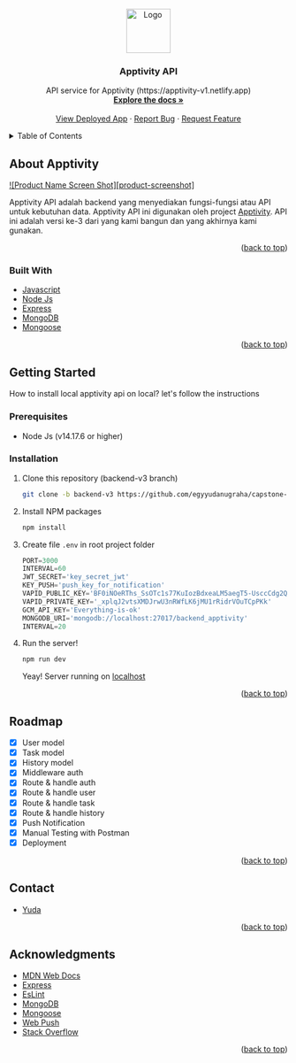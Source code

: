 <div id="top"></div>

<!-- PROJECT LOGO -->
<br />
<div align="center">
  <a href="https://github.com/egyyudanugraha/capstone-project">
    <img src="https://apptivity-v1.netlify.app/favicon.png" alt="Logo" width="80" height="80">
  </a>

<h3 align="center">Apptivity API</h3>

  <p align="center">
    API service for Apptivity (https://apptivity-v1.netlify.app)
    <br />
    <a href="#top"><strong>Explore the docs »</strong></a>
    <br />
    <br />
    <a href="https://apptivity-api-v3.herokuapp.com/">View Deployed App</a>
    ·
    <a href="https://github.com/egyyudanugraha/capstone-project/issues">Report Bug</a>
    ·
    <a href="https://github.com/egyyudanugraha/capstone-project/issues">Request Feature</a>
  </p>
</div>



<!-- TABLE OF CONTENTS -->
<details>
  <summary>Table of Contents</summary>
  <ol>
    <li>
      <a href="#about-the-project">About The Project</a>
      <ul>
        <li><a href="#built-with">Built With</a></li>
      </ul>
    </li>
    <li>
      <a href="#getting-started">Getting Started</a>
      <ul>
        <li><a href="#prerequisites">Prerequisites</a></li>
        <li><a href="#installation">Installation</a></li>
      </ul>
    </li>
    <li><a href="#roadmap">Roadmap</a></li>
    <li><a href="#contact">Contact</a></li>
    <li><a href="#acknowledgments">Acknowledgments</a></li>
  </ol>
</details>



<!-- ABOUT THE PROJECT -->
## About Apptivity

[![Product Name Screen Shot][product-screenshot]](https://example.com)

Apptivity API adalah backend yang menyediakan fungsi-fungsi atau API untuk kebutuhan data. Apptivity API ini digunakan oleh project [Apptivity](http://apptivity-v1.netlify.app/). API ini adalah versi ke-3 dari yang kami bangun dan yang akhirnya kami gunakan.

<p align="right">(<a href="#top">back to top</a>)</p>



### Built With

* [Javascript](https://www.javascript.com/)
* [Node Js](https://nodejs.org/)
* [Express](https://expressjs.com/)
* [MongoDB](https://www.mongodb.com/)
* [Mongoose](https://mongoosejs.com/)

<p align="right">(<a href="#top">back to top</a>)</p>


<!-- GETTING STARTED -->
## Getting Started

How to install local apptivity api on local? let's follow the instructions

### Prerequisites
* Node Js (v14.17.6 or higher)

### Installation

1. Clone this repository (backend-v3 branch)
   ```sh
   git clone -b backend-v3 https://github.com/egyyudanugraha/capstone-project.git
   ```
2. Install NPM packages
   ```sh
   npm install
   ```
3. Create file `.env` in root project folder
   ```js
   PORT=3000
   INTERVAL=60
   JWT_SECRET='key_secret_jwt'
   KEY_PUSH='push_key_for_notification'
   VAPID_PUBLIC_KEY='BF0iNOeRThs_SsOTc1s77KuIozBdxeaLM5aegT5-UsccCdg2QN9bZQ_a4SZtZ_Y09-ytma00m4AeHqYvk5MZuJA'
   VAPID_PRIVATE_KEY='_xplqJ2vtsXMDJrwU3nRWfLK6jMU1rRidrVOuTCpPKk'
   GCM_API_KEY='Everything-is-ok'
   MONGODB_URI='mongodb://localhost:27017/backend_apptivity'
   INTERVAL=20
   ```
4. Run the server!
   ```sh
   npm run dev
   ```
   Yeay! Server running on [localhost](http://localhost:3000/)
   
<p align="right">(<a href="#top">back to top</a>)</p>


<!-- ROADMAP -->
## Roadmap

- [x] User model
- [x] Task model
- [x] History model
- [x] Middleware auth
- [x] Route & handle auth
- [x] Route & handle user
- [x] Route & handle task
- [x] Route & handle history
- [x] Push Notification
- [x] Manual Testing with Postman
- [x] Deployment

<p align="right">(<a href="#top">back to top</a>)</p>

<!-- CONTACT -->
## Contact
- [Yuda](https://www.instagram.com/_yuda23_)

<p align="right">(<a href="#top">back to top</a>)</p>


<!-- ACKNOWLEDGMENTS -->
## Acknowledgments

* [MDN Web Docs](https://developer.mozilla.org/)
* [Express](https://expressjs.com/)
* [EsLint](https://eslint.org/)
* [MongoDB](https://www.mongodb.com/)
* [Mongoose](https://mongoosejs.com/)
* [Web Push](https://www.npmjs.com/package/web-push)
* [Stack Overflow](https://stackoverflow.com/)

<p align="right">(<a href="#top">back to top</a>)</p>
